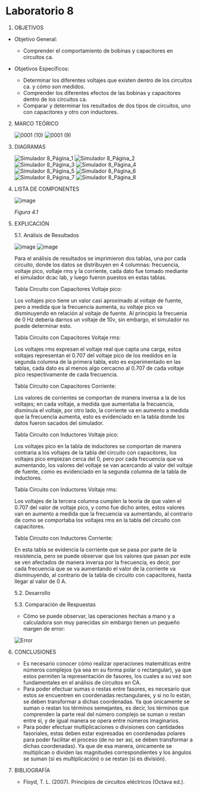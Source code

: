 # Laboratorio 8
1. OBJETIVOS
- Objetivo General:
   
   - Comprender el comportamiento de bobinas y capacitores en circuitos ca.
   
- Objetivos Específicos:
 
   - Determinar los diferentes voltajes que existen dentro de los circuitos ca. y cómo son medidos.
   - Comprender los diferentes efectos de las bobinas y capacitores dentro de los circuitos ca.
   - Comparar y determinar los resultados de dos tipos de circuitos, uno con capacitores y otro con inductores.
   
2. MARCO TEÓRICO
   
   ![0001 (10)](https://user-images.githubusercontent.com/76133212/112571149-7535f700-8db5-11eb-849e-77ffd878c3cf.jpg)
   ![0001 (9)](https://user-images.githubusercontent.com/76133212/112571156-7830e780-8db5-11eb-8c03-cdcf90ad42b6.jpg)

   
3. DIAGRAMAS
   
   ![Simulador 8_Página_1](https://user-images.githubusercontent.com/75439689/112569049-7d8c3300-8db1-11eb-90c5-30d3b1101517.jpg)
   ![Simulador 8_Página_2](https://user-images.githubusercontent.com/75439689/112569052-80872380-8db1-11eb-8d2b-0a85f2cc11e9.jpg)
   ![Simulador 8_Página_3](https://user-images.githubusercontent.com/75439689/112569068-84b34100-8db1-11eb-8320-3f1c7198ac45.jpg)
   ![Simulador 8_Página_4](https://user-images.githubusercontent.com/75439689/112569070-84b34100-8db1-11eb-9763-d028b36cfe7a.jpg)
   ![Simulador 8_Página_5](https://user-images.githubusercontent.com/75439689/112569073-854bd780-8db1-11eb-803e-e33a3ee3f4a7.jpg)
   ![Simulador 8_Página_6](https://user-images.githubusercontent.com/75439689/112569074-854bd780-8db1-11eb-9755-4bb522b21f8a.jpg)
   ![Simulador 8_Página_7](https://user-images.githubusercontent.com/75439689/112569065-841aaa80-8db1-11eb-811a-b680a3865ab6.jpg)
   ![Simulador 8_Página_8](https://user-images.githubusercontent.com/75439689/112569066-84b34100-8db1-11eb-875c-e6c380ec614c.jpg)

   
4. LISTA DE COMPONENTES
   
   ![image](https://user-images.githubusercontent.com/75439689/112568012-d0fd8180-8daf-11eb-9c98-ada8c7f6883e.png)
   
   *Figura 4.1*

5. EXPLICACIÓN

   5.1. Análisis de Resultados
   
     ![image](https://user-images.githubusercontent.com/75439689/112569419-1f138480-8db2-11eb-8020-fd5d8867b814.png)
     ![image](https://user-images.githubusercontent.com/75439689/112569423-220e7500-8db2-11eb-9f39-554f6e1c49e6.png)
     
     Para el análisis de resultados se imprimieron dos tablas, una por cada circuito, donde los datos se distribuyen en 4 columnas: frecuencia, voltaje pico, voltaje rms y la corriente, cada dato fue tomado mediante el simulador dcac lab, y luego fueron puestos en estas tablas.
     
     Tabla Circuito con Capacitores Voltaje pico:
     
     Los voltajes pico tiene un valor casi aproximado al voltaje de fuente, pero a medida que la frecuencia aumenta, su voltaje pico va disminuyendo en relación al voltaje de fuente. Al principio la frecuenia de 0 Hz debería darnos un voltaje de 10v, sin embargo, el simulador no puede determinar esto.
     
     Tabla Circuito con Capacitores Voltaje rms:
     
     Los voltajes rms expresan el voltaje real que capta una carga, estos voltajes representan el 0.707 del voltaje pico de los medidos en la segunda columna de la primera tabla, esto es experimentado en las tablas, cada dato es al menos algo cercacno al 0.707 de cada voltaje pico respectivamente de cada frecuencia.
     
     Tabla Circuito con Capacitores Corriente:
     
     Los valores de corrientes se comportan de manera inversa a la de los voltajes; en cada voltaje, a medida que aumentaba la frecuencia, disminuía el voltaje, por otro lado, la corriente va en aumento a medida que la frecuencia aumenta, esto es evidenciado en la tabla donde los datos fueron sacados del simulador.
     
     Tabla Circuito con Inductores Voltaje pico:
     
     Los voltajes pico en la tabla de inductores se comportan de manera contraria a los voltajes de la tabla del circuito con capacitores, los voltajes pico empiezan cerca del 0, pero por cada frecuencia que va aumentando, los valores del voltaje se van acercando al valor del voltaje de fuente, como es evidenciado en la segunda columna de la tabla de inductores.
     
     Tabla Circuito con Inductores Voltaje rms:
     
     Los voltajes de la tercera columna cumplen la teoría de que valen el 0.707 del valor de voltaje pico, y como fue dicho antes, estos valores van en aumento a medida que la frecuencia va aumentando, al contrario de como se comportaba los voltajes rms en la tabla del circuito con capacitores.
     
     Tabla Circuito con Inductores Corriente:
     
     En esta tabla se evidencia la corriente que se pasa por parte de la resistencia, pero se puede observar que los valores que pasan por este se ven afectados de manera inversa por la frecuencia, es decir, por cada frecuencia que se va aumentando el valor de la corriente va disminuyendo, al contrario de la tabla de circuito con capacitores, hasta llegar al valor de 0 A.
     
   5.2. Desarrollo
     
     
     
   5.3. Comparación de Respuestas
  
    -  Cómo se puede observar, las operaciones hechas a mano y a calculadora son muy parecidas sin embargo tienen un pequeño margen de error:

      ![Error](https://user-images.githubusercontent.com/75439689/111712761-4a2f2e80-881c-11eb-8c6f-1b4ecbafd025.jpg)
 
6. CONCLUSIONES

   - Es necesario conocer cómo realizar operaciones matemáticas entre números complejos (ya sea en su forma polar o rectangular), ya que estos permiten la representación de fasores, los cuales a su vez son fundamentales en el análisis de circuitos en CA.
   - Para poder efectuar sumas o restas entre fasores, es necesario que estos se encuentren en coordenadas rectangulares, y si no lo están, se deben transformar a dichas coordenadas. Ya que únicamente se suman o restan los términos semejantes, es decir, los términos que comprenden la parte real del número complejo se suman o restan entre sí, y de igual manera se opera entre números imaginarios.
   - Para poder efectuar multiplicaciones o divisiones con cantidades fasoriales, estas deben estar expresadas en coordenadas polares para poder facilitar el proceso (de no ser así, se deben transformar a dichas coordenadas). Ya que de esa manera, únicamente se multiplican o dividen las magnitudes correspondientes y los ángulos se suman (si es multiplicación) o se restan (si es división). 


7. BIBLIOGRAFÍA

   - Floyd, T. L. (2007). Principios de circuitos eléctricos (Octava ed.).

